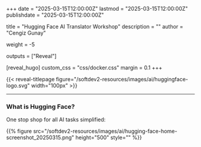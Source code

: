 +++
date = "2025-03-15T12:00:00Z"
lastmod = "2025-03-15T12:00:00Z"
publishdate = "2025-03-15T12:00:00Z"

title = "Hugging Face AI Translator Workshop"
description = ""
author = "Cengiz Gunay"

weight = -5

outputs = ["Reveal"]

[reveal_hugo]
custom_css = "css/docker.css"
margin = 0.1
+++

{{< reveal-titlepage figure="/softdev2-resources/images/ai/huggingface-logo.svg" width="100px" >}}

---

### What is Hugging Face?

One stop shop for all AI tasks simplified:

{{% figure src="/softdev2-resources/images/ai/hugging-face-home-screenshot_20250315.png" height="500" 
    style="" %}}

